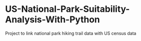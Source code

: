 # US-National-Park-Suitability-Analysis-With-Python
Project to link national park hiking trail data with US census data
